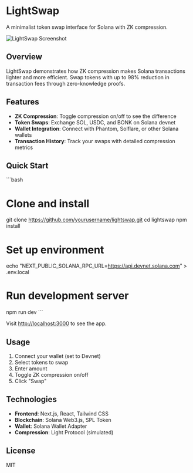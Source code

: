 # LightSwap

A minimalist token swap interface for Solana with ZK compression.

![LightSwap Screenshot](https://sjc.microlink.io/Fh_-S6f30O_4IpYbq_ZGtuir82LgEmGmyeuPIj92804LHSOeu_bv8gHJtn5tMeowNbgq8i7Oww4mGINOerFx1g.jpeg)

## Overview

LightSwap demonstrates how ZK compression makes Solana transactions lighter and more efficient. Swap tokens with up to 98% reduction in transaction fees through zero-knowledge proofs.

## Features

- **ZK Compression**: Toggle compression on/off to see the difference
- **Token Swaps**: Exchange SOL, USDC, and BONK on Solana devnet
- **Wallet Integration**: Connect with Phantom, Solflare, or other Solana wallets
- **Transaction History**: Track your swaps with detailed compression metrics

## Quick Start

\`\`\`bash
# Clone and install
git clone https://github.com/yourusername/lightswap.git
cd lightswap
npm install

# Set up environment
echo "NEXT_PUBLIC_SOLANA_RPC_URL=https://api.devnet.solana.com" > .env.local

# Run development server
npm run dev
\`\`\`

Visit [http://localhost:3000](http://localhost:3000) to see the app.

## Usage

1. Connect your wallet (set to Devnet)
2. Select tokens to swap
3. Enter amount
4. Toggle ZK compression on/off
5. Click "Swap"

## Technologies

- **Frontend**: Next.js, React, Tailwind CSS
- **Blockchain**: Solana Web3.js, SPL Token
- **Wallet**: Solana Wallet Adapter
- **Compression**: Light Protocol (simulated)

## License

MIT
